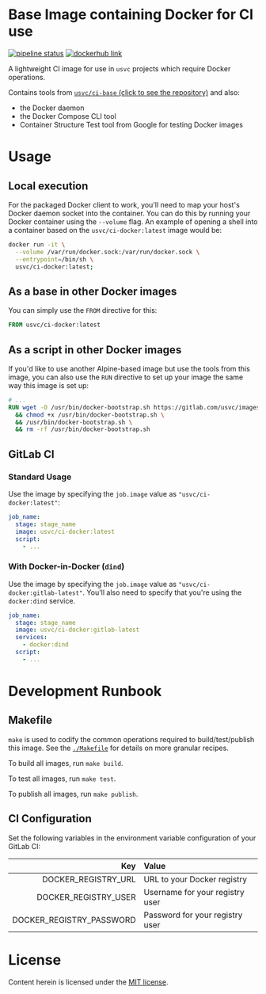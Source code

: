 # Base Image containing Docker for CI use 

[![pipeline status](https://gitlab.com/usvc/images/ci/docker/badges/master/pipeline.svg)](https://gitlab.com/usvc/images/ci/docker/commits/master)
[![dockerhub link](https://img.shields.io/badge/dockerhub-usvc%2Fci--docker-blue.svg)](https://hub.docker.com/r/usvc/ci-docker)

A lightweight CI image for use in `usvc` projects which require Docker operations.

Contains tools from [`usvc/ci-base` (click to see the repository)](https://gitlab.com/usvc/images/ci/base) and also:
  - the Docker daemon
  - the Docker Compose CLI tool
  - Container Structure Test tool from Google for testing Docker images

# Usage

## Local execution

For the packaged Docker client to work, you'll need to map your host's Docker daemon socket into the container. You can do this by running your Docker container using the `--volume` flag. An example of opening a shell into a container based on the `usvc/ci-docker:latest` image would be:

```sh
docker run -it \
  --volume /var/run/docker.sock:/var/run/docker.sock \
  --entrypoint=/bin/sh \
  usvc/ci-docker:latest;
```

## As a base in other Docker images

You can simply use the `FROM` directive for this:

```dockerfile
FROM usvc/ci-docker:latest
```

## As a script in other Docker images

If you'd like to use another Alpine-based image but use the tools from this image, you can also use the `RUN` directive to set up your image the same way this image is set up:

```dockerfile
# ...
RUN wget -O /usr/bin/docker-bootstrap.sh https://gitlab.com/usvc/images/ci/docker/raw/master/shared/docker-bootstrap.sh \
  && chmod +x /usr/bin/docker-bootstrap.sh \
  && /usr/bin/docker-bootstrap.sh \
  && rm -rf /usr/bin/docker-bootstrap.sh
```

## GitLab CI

### Standard Usage

Use the image by specifying the `job.image` value as `"usvc/ci-docker:latest"`:

```yaml
job_name:
  stage: stage_name
  image: usvc/ci-docker:latest
  script:
    - ...
```

### With Docker-in-Docker (`dind`)

Use the image by specifying the `job.image` value as `"usvc/ci-docker:gitlab-latest"`. You'll also need to specify that you're using the `docker:dind` service.

```yaml
job_name:
  stage: stage_name
  image: usvc/ci-docker:gitlab-latest
  services:
    - docker:dind
  script:
    - ...
```

# Development Runbook

## Makefile

`make` is used to codify the common operations required to build/test/publish this image. See the [`./Makefile`](./Makefile) for details on more granular recipes.

To build all images, run `make build`.

To test all images, run `make test`.

To publish all images, run `make publish`.

## CI Configuration

Set the following variables in the environment variable configuration of your GitLab CI:

| Key | Value |
| ---: | :--- |
| DOCKER_REGISTRY_URL | URL to your Docker registry |
| DOCKER_REGISTRY_USER | Username for your registry user |
| DOCKER_REGISTRY_PASSWORD | Password for your registry user |

# License

Content herein is licensed under the [MIT license](./LICENSE).
